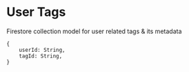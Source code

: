 # User Tags
Firestore collection model for user related tags & its metadata

```
{
    userId: String,
    tagId: String,
}
```